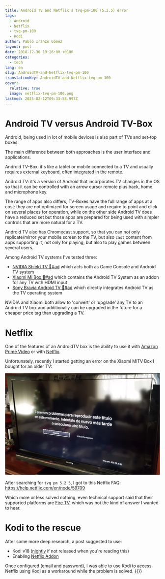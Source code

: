 ```yaml
---
title: Android TV and Netflix's tvq-pm-100 (5.2.5) error
tags:
  - Android
  - Netflix
  - tvq-pm-100
  - Kodi
author: Pablo Iranzo Gómez
layout: post
date: 2018-12-30 19:26:00 +0100
categories:
  - tech
lang: en
slug: AndroidTV-and-Netflix-tvq-pm-100
translationKey: AndroidTV-and-Netflix-tvq-pm-100
cover:
  relative: true
  image: netflix-tvq-pm-100.png
lastmod: 2025-02-12T09:33:58.997Z
---
```


# Android TV versus Android TV-Box

Android, being used in lot of mobile devices is also part of TVs and set-top boxes.

The main difference between both approaches is the user interface and applications.

Android TV-Box: it's like a tablet or mobile connected to a TV and usually requires external keyboard, often integrated in the remote.

Android TV: it's a version of Android that incorporates TV changes in the OS so that it can be controlled with an arrow cursor remote plus back, home and microphone key.

The range of apps also differs, TV-Boxes have the full range of apps at a cost: they are not optimized for screen usage and require to point and click on several places for operation, while on the other side Android TV does have a reduced set but those apps are prepared for being used with simpler controls that are more natural for a TV.

Android TV also has Chromecast support, so that you can not only replicate/mirror your mobile screen to the TV, but also `cast` content from apps supporting it, not only for playing, but also to play games between several users.

Among Android TV systems I've tested three:

- [NVIDIA Shield TV 🛒#ad](https://www.amazon.es/dp/B01NBJ6KZY?tag=redken-21) which acts both as Game Console and Android TV system
- [Xiaomi Mi Box 🛒#ad](https://www.amazon.es/dp/B07K3KC5CP?tag=redken-21) which contains the Android TV System as an addon for any TV with HDMI input
- [Sony Bravia Android TV 🛒#ad](https://www.amazon.es/dp/B01IW656UC?tag=redken-21) which directly integrates Android TV as the TV operating system

NVIDIA and Xiaomi both allow to 'convert' or 'upgrade' any TV to an Android TV box and additionally can be upgraded in the future for a cheaper price tag than upgrading a TV.

# Netflix

One of the features of an AndroidTV box is the ability to use it with [Amazon Prime Video](https://www.primevideo.com/?tag=iranzo-21) or with [Netflix](https://netflix.com).

Unfortunately, recently I started getting an error on the Xiaomi MiTV Box I bought for an older TV:

![Netflix tvq-pm-100 error](netflix-tvq-pm-100.png)

After searching for `tvq pm 5.2 5`, I got to this Netflix FAQ: <https://help.netflix.com/en/node/59709>

Which more or less solved nothing, even technical support said that their supported platforms are [Fire TV](https://www.amazon.es/dp/B01ETRGE7M?tag=redken-21), which was not the kind of answer I wanted to hear.

# Kodi to the rescue

After some more deep research, a post suggested to use:

- Kodi v18 ([nightly](https://mirrors.kodi.tv/nightlies/android/arm/master/) if not released when you're reading this)
- Enabling [Netflix Addon](https://forum.kodi.tv/showthread.php?tid=329767)

Once configured (email and password), I was able to use Kodi to access Netflix using Kodi as a workaround while the problem is solved.
{{<enjoy>}}
